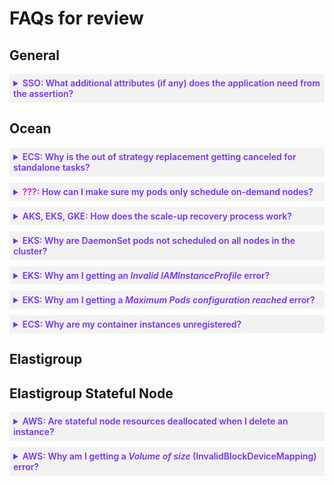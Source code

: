 <meta name="robots" content="noindex">

# FAQs for review

<!---------------------------------- <details style="background:#f2f2f2; padding:6px; margin:10px 0px 0px 0px">
   <summary markdown="span" style="color:#7632FE; font-weight:600" id="xxxx">?</summary>

  <div style="padding-left:16px">

   text
   
 </div>

 </details>
 ---------------------------------->

<!----------------------------------where to put these?---------------------------------->

<!--## Where do these go?
 
<!----------------------------------general---------------------------------->

## General

 <details style="background:#f2f2f2; padding:6px; margin:10px 0px 0px 0px">
   <summary markdown="span" style="color:#7632FE; font-weight:600" id="SSOaddlattributes">SSO: What additional attributes (if any) does the application need from the assertion?</summary>

  <div style="padding-left:16px">

There are a number of <a href="/administration/sso-access-control">attributes that can be sent</a>. These are the default and required attributes:

<font color="#FC01CC">I don't see in the documentation what attributes can be sent. is this the correct link?</font>

* Relay State
* Email
* FirstName
* LastName
  
 </div>

 </details>
<!----------------------------------ocean---------------------------------->

## Ocean

 <details style="background:#f2f2f2; padding:6px; margin:10px 0px 0px 0px">
   <summary markdown="span" style="color:#7632FE; font-weight:600" id="oceanoutofstrategy">ECS: Why is the out of strategy replacement getting canceled for standalone tasks?</summary>

  <div style="padding-left:16px">

   If your virtual node group or Elastigroup has more on-demand instances than defined, your extra instances are reverted to spot instances when they become available. This is called the fix strategy.

If you see this message in the log:

<pre><code>DEBUG, Replacement of type Out of strategy for instance i-xxx has been canceled. Reason for cancelation: Instance contains stand-alone tasks, and the group's configuration doesn't allow termination of stand-alone tasks.</code></pre>

It means that your strategy cannot be fixed and your spot instances cannot be reverted to spots. This is because you have standalone tasks in the instances, and the group's configuration can't stop standalone tasks. These instances cannot be scaled down by the autoscaler.

[Update the cluster](https://docs.spot.io/api/#tag/Ocean-ECS/operation/OceanECSClusterUpdate) to include <code>"shouldScaleDownNonServiceTasks": true</code>.

The standalone task and instance are terminated and are not redeployed in Elastigroup because they weren't created as part of a service.

See [What is Amazon Elastic Container Service](https://docs.aws.amazon.com/AmazonECS/latest/developerguide/ecs_run_task.html).
   
 </div>

 </details>

<details style="background:#f2f2f2; padding:6px; margin:10px 0px 0px 0px">
   <summary markdown="span" style="color:#7632FE; font-weight:600" id="oceanpodod"><font color="#FC01CC">???</font>: How can I make sure my pods only schedule on-demand nodes?</summary>

  <div style="padding-left:16px">

   You can use taints, tolerations, and node selector to make sure that only pods with the on-demand lifecycle label are scheduled on on-demand nodes. Pods that don't have this label cannot be scheduled on these nodes. Taints and tolerations work together to make sure pods are scheduled on the right nodes.

   1. Make sure your [pod has the tolerations](https://kubernetes.io/docs/concepts/scheduling-eviction/taint-and-toleration/) set to:

      <pre><code>tolerations:
      - key: "key"
        operator: "Equal"
        value: "value"
        effect: "NoSchedule"</code></pre>

   > **Note**: If the <b>operator</b> is <i>Exists</i>, the LS <font color="#FC01CC">what's LS?? launch specification - is this a virtual node group??</font> needs to be <i>null</i>.

2. Configure a [node selector](https://kubernetes.io/docs/concepts/scheduling-eviction/assign-pod-node/) with the on-demand lifecycle label (<code>spotinst.io/node-lifecycle: od</code>).<font color="#FC01CC">where do they do this?? is this link useful?</font>

    <details>
   <summary markdown="span">Sample deployment with node selector set to <i>od</i></summary>

   <pre><code>apiVersion: apps/v1
   kind: Deployment
   metadata:
     name: nginx-deployment
     labels:
       app: nginx
   spec:
     replicas: 3
     selector:
       matchLabels:
         app: nginx
     template:
       metadata:
         labels:
           app: nginx
       spec:
         containers:
         - name: nginx
           image: nginx:1.14.2
           ports:
           - containerPort: 80
         tolerations:
         - key: "key"
           operator: "Equal"
           value: "value"
           effect: "NoSchedule"
         nodeSelector:
           spotinst.io/node-lifecycle: od</code></pre>

   </details>


   <font color="#FC01CC">On the pod side -

You should configure the tolerations:

For example:

<pre><code>
 tolerations:
  - key: "key"
    operator: "Equal"
    value: "value"
    effect: "NoSchedule"
</code></pre>

Important note! If the operator is Exists - no value should be specified (in that case the value in the LS should be ‘null’).

You should configure a node selector with the od lifecycle label.

Here is an example of a deployment:

<pre><code>apiVersion: apps/v1
kind: Deployment
metadata:
  name: nginx-deployment
  labels:
    app: nginx
spec:
  replicas: 3
  selector:
    matchLabels:
      app: nginx
  template:
    metadata:
      labels:
        app: nginx
    spec:
      containers:
      - name: nginx
        image: nginx:1.14.2
        ports:
        - containerPort: 80
      tolerations:
      - key: "key"
        operator: "Equal"
        value: "value"
        effect: "NoSchedule"
      nodeSelector:
        spotinst.io/node-lifecycle: od
</code></pre>
   
</font>

3. In the Spot console, configure 

<font color="#FC01CC">original

On the node side (Ocean configuration) -

You should configure a LS with a “matching” taints (a toleration "matches" a taint if the keys and the effects are the same).

For example:
####no example in the article.....####


Important note:

If there are several LS configured in the cluster, you should add a custom label to the specific LS, as well as to the pod. The reason another custom label should be added is that only tolerations that configured on the pod, will not trigger a scale-up from the dedicated LS.

Please note, in case a customer wishes to run only a specific workload on the nodes launched from the LS, simply adjust the node selector to the dedicated node selector of the workload.

For example, in case the customer uses LS for GPU instance and he wishes only pods with a dedicated node selector would run on the node, he should follow the same steps and simply adjust the node selector to the dedicated one.

</font>
 </div>

 </details>


  <details style="background:#f2f2f2; padding:6px; margin:10px 0px 0px 0px">
   <summary markdown="span" style="color:#7632FE; font-weight:600" id="oceanscaleup">AKS, EKS, GKE: How does the scale-up recovery process work?</summary>

  <div style="padding-left:16px">

Ocean monitors for pending Kubernetes pods and automatically adjusts the size of the cluster based on the workload constraints and labels. Ocean ensures that the cluster resources are utilized and scales down underutilized nodes to ensure maximal cost optimization.

When it comes to a scale-up as part of an instance recovery, the scale-up mechanism behaves differently. The recovery process receives a list of markets that can accommodate the pods' requirements according to the virtual node group configuration and not the workload configuration (the pod's metadata constraints). Ocean scales a new instance to replace the old instance that was reclaimed as quickly as possible. This means the node affinity is not taken into account.

If the list of required instance types is not part of the virtual node group, the list includes different types than what is set in the workload configuration.

If one of the workloads is unscheduled after the launching of the new instance, the autoscaler scales up an instance to accommodate the requirements of that particular workload. When this happens, there's a long list of optional instance types that the workload can be scheduled on. These workloads are configured by the Kubernetes labels on the dedicated deployment.

You should configure the allowlist instance types at the virtual node group level, not for the deployment. This will prevent launching of other instance types and, eventually, a momentary scenario in which the workload is unscheduled.

If you have multiple deployments that can be scheduled on different instance types, you can create different virtual node groups for each use case.

 </div>

 </details>



   <details style="background:#f2f2f2; padding:6px; margin:10px 0px 0px 0px">
   <summary markdown="span" style="color:#7632FE; font-weight:600" id="oceandaemonsetpods">EKS: Why are DaemonSet pods not scheduled on all nodes in the cluster?</summary>

  <div style="padding-left:16px">

Your DaemonSet pods are only scheduled on one specific virtual node group, not on all the nodes in a virtual node group in cluster.

This can happen if you use taints on your pods in virtual node groups. You can either use taints on all your pods, or not use taints. You can't mix pods with taints and without taints.

Update your tolerances in the DaemonSet YAML so you can schedule DaemonSet pods on the nodes in virtual node groups with taints.

For example, you can update your [DaemonSet pod YAML](https://kubernetes.io/docs/concepts/workloads/controllers/daemonset/) to include:

<pre><code>
   spec:
      tolerations:
      - key: dedicated
        operator: Equal
        value: statefulset
        effect: NoSchedule
</code></pre>


   </div>

 </details>



 <details style="background:#f2f2f2; padding:6px; margin:10px 0px 0px 0px">
   <summary markdown="span" style="color:#7632FE; font-weight:600" id="oceaniaminstance">EKS: Why am I getting an <i>Invalid IAMInstanceProfile</i> error?</summary>

  <div style="padding-left:16px">

You may get an <i>Invalid IAMInstanceProfile</i> error when you're [creating an Ocean cluster using Terraform](https://registry.terraform.io/modules/spotinst/ocean-eks/spotinst/latest/examples/simple-cluster) . This can happen if you use <i>IAMInstanceProfileName</i> instead of <i>IAMInstanceProfileARN</i>.

If you want to use <i>IAMInstanceProfileName</i> in Terraform, set <b>use_as_template_only</b> to <i>true</i>.

Once the cluster is configured to use the default virtual node group as a template, <i>IAMInstanceProfileName</i> can be used instead of <i>Invalid IAMInstanceProfile</i>.
      
 </div>

 </details>
 
 <details style="background:#f2f2f2; padding:6px; margin:10px 0px 0px 0px">
   <summary markdown="span" style="color:#7632FE; font-weight:600" id="oceanmaxpods">EKS: Why am I getting a <i>Maximum Pods configuration reached</i> error?</summary>

  <div style="padding-left:16px">

   If you get a `Maximum Pods configuration reached` message for a node in the console:
   * It usually means that you reached the EKS [maximum pod limit](https://github.com/awslabs/amazon-eks-ami/blob/master/files/eni-max-pods.txt). For example, the EKS maximum pod limitation for r4.large is 29.<font color="#FC01CC">broken link..is one of these correct?
     https://github.com/awslabs/amazon-eks-ami/blob/main/templates/shared/runtime/eni-max-pods.txt
     https://github.com/awslabs/amazon-eks-ami/blob/main/nodeadm/internal/kubelet/eni-max-pods.txt
     </font>
     You can [increase the EKS maximum pods](https://aws.amazon.com/blogs/containers/amazon-vpc-cni-increases-pods-per-node-limits/) in AWS.<font color="#FC01CC">should I include the stackoverflow in addition? https://stackoverflow.com/questions/57970896/pod-limit-on-node-aws-eks#:~:text=For%20t3.,22%20pods%20in%20your%20cluster</font>
     
   * If the node has less pods than the EKS maximum pod limit, then it's likely the **max-pods** limit set at the user data level in the Ocean configuration. Increase this limit for the user data in Ocean and roll the cluster.<font color="#FC01CC">how do they do this? is this relevant: https://docs.spot.io/ocean/features/roll</font>
   If you continue to get this error, roll the cluster again and disable **Respect Pod Disruption Budget (PDB)**. You can also manually terminate the node.
   
 </div>

 </details>

 <details style="background:#f2f2f2; padding:6px; margin:10px 0px 0px 0px">
   <summary markdown="span" style="color:#7632FE; font-weight:600" id="oceanunregcontainer">ECS: Why are my container instances unregistered?</summary>

  <div style="padding-left:16px">

Your container instances may be unregistered if the newly launched Ocean ECS container instance:

* Has unregistered contain instance events
* Doesn’t have a Container Instance ID
* Is eventually scaled down
* CPU and memory resource allocations are 0%
* Status: Can’t determine

<img alt="unregistered-container-instance1" src="https://github.com/spotinst/help/assets/167069628/acd9d60a-4952-4955-b119-593ccfb9c067">

</br>

<img alt="unregistered-container-instance2" src="https://github.com/spotinst/help/assets/167069628/d7713e91-2850-48ee-9d1a-aa439dcf91d1">

Your container instance must be registered with an ECS cluster. If the container instance isn't registered, its status is <i>unhealthy</i>. Registering a container instance with an ECS cluster means you are telling the ECS service that a specific EC2 instance is available to run containers. It also sends information to ECS about the EC2 instance, such as its IP address, the docker daemon endpoint.

If your container is unregistered, you should make sure:

* **User Data**
  
  1. Go to the cluster in the Spot console and click **Actions** > **Edit Configuration** > **Compute**.
  2. Add this script to **User Data**, using your cluster name.

       <pre><code>#!/bin/bash  
       echo ECS_CLUSTER="<font color="#FC01CC">MyCluster</font>" >> /etc/ecs/ecs.config</code></pre>
  
* **AMI**

  ECS is optimized and Agent (similar to the controller in Kubernetes) is configured in the AMI.
  
* **Security group and specific ports**
  * **Port 22 (SSH)** is required if you want to connect to your container instances using Secure Shell (SSH) for troubleshooting or maintenance.
    It is not directly related to ECS cluster registration, but it's commonly included for administrative access to the instances.
  * **Port 2375 (TCP)** is used for the ECS container agent to communicate with the ECS control plane. It allows the agent to register the container instance with the cluster, send heartbeats, and receive instructions for task placement and management.
  * **Port 2376 (TCP)** is used for secure communication between the ECS container agent and the ECS control plane. It enables encrypted communication and is recommended for improved security when managing your ECS cluster.

* **IAM role**

  Configure an instance profile with relevant permissions.

  <img alt="unregistered-container-instance3" src="https://github.com/spotinst/help/assets/167069628/b51d91f7-c067-431f-94b5-64926a6e469c">

* **IP**

  Make sure you configured Public IP according to subnet, and have NAT gateway.
  If you change the configuration in the virtual node group, such as tags/user data, it immediately overrides the cluster's configuration.

  <img alt="unregistered-container-instance4" src="https://github.com/spotinst/help/assets/167069628/98a19d66-d218-41da-bb88-5a99220dcac3">


* [AWS troubleshooting](https://aws.amazon.com/premiumsupport/knowledge-center/ecs-instance-unable-join-cluster/)   


 </div>
 
 </details>

<!----------------------------------elastigroup---------------------------------->
## Elastigroup




<!----------------------------------elastigroup stateful node---------------------------------->

## Elastigroup Stateful Node

 <details style="background:#f2f2f2; padding:6px; margin:10px 0px 0px 0px">
   <summary markdown="span" style="color:#7632FE; font-weight:600" id="ssn-delete">AWS: Are stateful node resources deallocated when I delete an instance?</summary>

  <div style="padding-left:16px">

   <p>When you delete a stateful node, you can choose what gets deallocated using:</p>

   * [The Spot console](managed-instance/features/data-volume-persistence?id=deallocated)

   * [Terraform](https://registry.terraform.io/providers/spotinst/spotinst/latest/docs/resources/stateful_node_aws#delete)
   
 </div>

 </details>

 


  <details style="background:#f2f2f2; padding:6px; margin:10px 0px 0px 0px">
   <summary markdown="span" style="color:#7632FE; font-weight:600" id="ssn-bdm">AWS: Why am I getting a <i>Volume of size</i> (InvalidBlockDeviceMapping) error?</summary>

  <div style="padding-left:16px">

You get this message:

<code>ERROR, Can't Spin Spot Instances: Code: InvalidBlockDeviceMapping, Message: Volume of size xx GB is smaller than snapshot 'snap-xxx', expect size >= xx GB"</code>

If the current volume size is updated, it can cause a mismatch between the volume size and the snapshot size.

Update the 
In the stateful node, go to **Actions** > **Edit Configuration** > **Review** > **JSON** > **Edit Mode**. Update the group configuration and click **Update**.


<font color="#FC01CC">original:

In order to resolve this issue, you need to adjust the Block Device Mapping configuration and increase the Volume size in order to match the Snapshots size.

You need to edit the Block Device Mapping configuration.

Kindly navigate to Edit Configuration under the Actions button on the upper right side of your EG, then hop to the review tab and switch to JSON. Then turn on Edit Mode and go ahead and edit your group configuration as needed.

Because the EG is behind the scene, I initiated the update for the customer 

-> I executed the EG ID associated with the SMI from the DB - managed_instance table

(keep the current BDM in JSON editor in order to modify it without losing any configuration)

-> Via the UI, I updated the group with the following BDM section -> volumeSize - I increased the Volume size in order to match the Snapshots size. (according to the UI log was 1500)

<pre><code>"blockDeviceMappings": [
                {
                    "deviceName": "/dev/sda1",
                    "ebs": {
                        "deleteOnTermination": false,
                        "volumeSize": 1500,
                        "volumeType": "GP2"
                    }
                }
            ]
</code></pre>
   
Once this is done, the SMI is updated to paused state.

I asked the customer to initiate a resume action - 

The SMI is active, and the instance is running as expected. </font>


 </div>

 </details>
